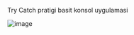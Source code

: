Try Catch pratigi basit konsol uygulamasi 

![image](https://github.com/user-attachments/assets/cb8482d5-e120-4993-8cbc-3e904310398d)
